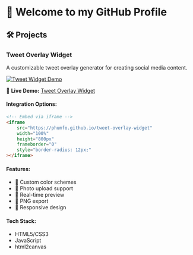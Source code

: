 # 👋 Welcome to my GitHub Profile

## 🛠️ Projects

### Tweet Overlay Widget
A customizable tweet overlay generator for creating social media content.

[![Tweet Widget Demo](https://github.com/phumfo/tweet-overlay-widget/raw/main/preview.png)](https://phumfo.github.io/tweet-overlay-widget)

🔗 **Live Demo:** [Tweet Overlay Widget](https://phumfo.github.io/tweet-overlay-widget)

#### Integration Options:
```html
<!-- Embed via iframe -->
<iframe 
    src="https://phumfo.github.io/tweet-overlay-widget" 
    width="100%" 
    height="800px" 
    frameborder="0"
    style="border-radius: 12px;"
></iframe>
```

#### Features:
- 🎨 Custom color schemes
- 📸 Photo upload support
- 🔄 Real-time preview
- 💾 PNG export
- 📱 Responsive design

#### Tech Stack:
- HTML5/CSS3
- JavaScript
- html2canvas
